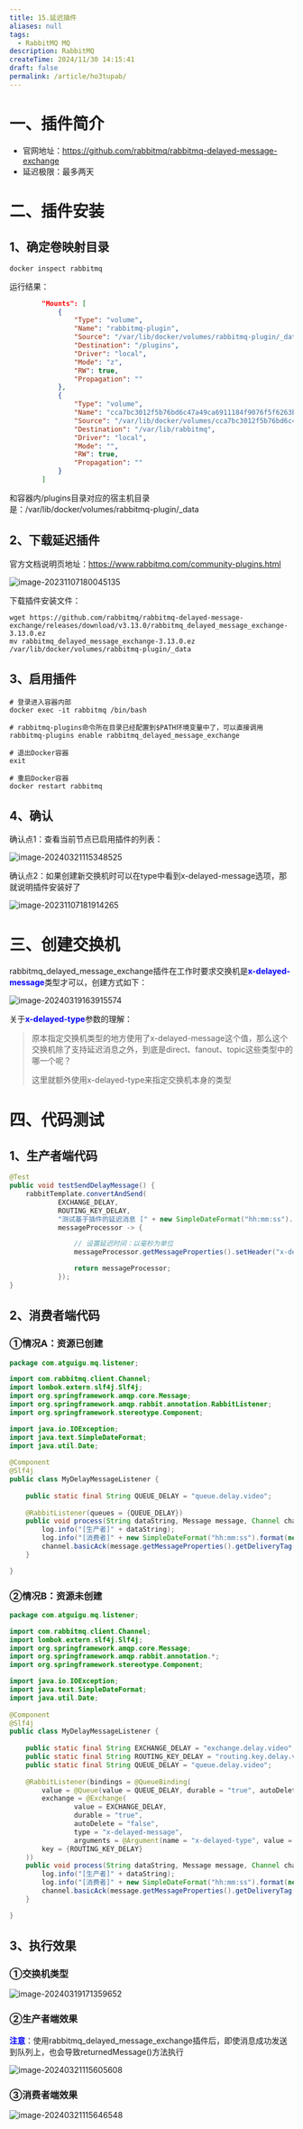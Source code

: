 ```yaml
---
title: 15.延迟插件
aliases: null
tags:
  - RabbitMQ MQ
description: RabbitMQ
createTime: 2024/11/30 14:15:41
draft: false
permalink: /article/ho3tupab/
---
```


# 一、插件简介

- 官网地址：https://github.com/rabbitmq/rabbitmq-delayed-message-exchange
- 延迟极限：最多两天



# 二、插件安装

## 1、确定卷映射目录

```shell
docker inspect rabbitmq
```



运行结果：

```json
        "Mounts": [
            {
                "Type": "volume",
                "Name": "rabbitmq-plugin",
                "Source": "/var/lib/docker/volumes/rabbitmq-plugin/_data",
                "Destination": "/plugins",
                "Driver": "local",
                "Mode": "z",
                "RW": true,
                "Propagation": ""
            },
            {
                "Type": "volume",
                "Name": "cca7bc3012f5b76bd6c47a49ca6911184f9076f5f6263b41f4b9434a7f269b11",
                "Source": "/var/lib/docker/volumes/cca7bc3012f5b76bd6c47a49ca6911184f9076f5f6263b41f4b9434a7f269b11/_data",
                "Destination": "/var/lib/rabbitmq",
                "Driver": "local",
                "Mode": "",
                "RW": true,
                "Propagation": ""
            }
        ]
```

和容器内/plugins目录对应的宿主机目录是：/var/lib/docker/volumes/rabbitmq-plugin/_data



## 2、下载延迟插件

官方文档说明页地址：https://www.rabbitmq.com/community-plugins.html

![image-20231107180045135](./assets/image-20231107180045135.png)



下载插件安装文件：

```shell
wget https://github.com/rabbitmq/rabbitmq-delayed-message-exchange/releases/download/v3.13.0/rabbitmq_delayed_message_exchange-3.13.0.ez
mv rabbitmq_delayed_message_exchange-3.13.0.ez /var/lib/docker/volumes/rabbitmq-plugin/_data
```



## 3、启用插件

```shell
# 登录进入容器内部
docker exec -it rabbitmq /bin/bash

# rabbitmq-plugins命令所在目录已经配置到$PATH环境变量中了，可以直接调用
rabbitmq-plugins enable rabbitmq_delayed_message_exchange

# 退出Docker容器
exit

# 重启Docker容器
docker restart rabbitmq
```



## 4、确认

确认点1：查看当前节点已启用插件的列表：

![image-20240321115348525](./assets/image-20240321115348525.png)



确认点2：如果创建新交换机时可以在type中看到x-delayed-message选项，那就说明插件安装好了

![image-20231107181914265](./assets/image-20231107181914265.png)



# 三、创建交换机

rabbitmq_delayed_message_exchange插件在工作时要求交换机是<span style="color:blue;font-weight:bolder;">x-delayed-message</span>类型才可以，创建方式如下：

![image-20240319163915574](./assets/image-20240319163915574.png)

关于<span style="color:blue;font-weight:bolder;">x-delayed-type</span>参数的理解：

> 原本指定交换机类型的地方使用了x-delayed-message这个值，那么这个交换机除了支持延迟消息之外，到底是direct、fanout、topic这些类型中的哪一个呢？
>
> 这里就额外使用x-delayed-type来指定交换机本身的类型



# 四、代码测试

## 1、生产者端代码

```java
@Test
public void testSendDelayMessage() {
    rabbitTemplate.convertAndSend(
            EXCHANGE_DELAY,
            ROUTING_KEY_DELAY,
            "测试基于插件的延迟消息 [" + new SimpleDateFormat("hh:mm:ss").format(new Date()) + "]",
            messageProcessor -> {

                // 设置延迟时间：以毫秒为单位
                messageProcessor.getMessageProperties().setHeader("x-delay", "10000");

                return messageProcessor;
            });
}
```



## 2、消费者端代码

### ①情况A：资源已创建

```java
package com.atguigu.mq.listener;

import com.rabbitmq.client.Channel;
import lombok.extern.slf4j.Slf4j;
import org.springframework.amqp.core.Message;
import org.springframework.amqp.rabbit.annotation.RabbitListener;
import org.springframework.stereotype.Component;

import java.io.IOException;
import java.text.SimpleDateFormat;
import java.util.Date;  
  
@Component  
@Slf4j
public class MyDelayMessageListener {
    
    public static final String QUEUE_DELAY = "queue.delay.video";
    
    @RabbitListener(queues = {QUEUE_DELAY})
    public void process(String dataString, Message message, Channel channel) throws IOException {  
        log.info("[生产者]" + dataString);
        log.info("[消费者]" + new SimpleDateFormat("hh:mm:ss").format(new Date()));
        channel.basicAck(message.getMessageProperties().getDeliveryTag(), false);
    }

}
```



### ②情况B：资源未创建

```java
package com.atguigu.mq.listener;  

import com.rabbitmq.client.Channel;
import lombok.extern.slf4j.Slf4j;
import org.springframework.amqp.core.Message;  
import org.springframework.amqp.rabbit.annotation.*;  
import org.springframework.stereotype.Component;  

import java.io.IOException;  
import java.text.SimpleDateFormat;  
import java.util.Date;  
  
@Component  
@Slf4j
public class MyDelayMessageListener {  
  
    public static final String EXCHANGE_DELAY = "exchange.delay.video";
    public static final String ROUTING_KEY_DELAY = "routing.key.delay.video";
    public static final String QUEUE_DELAY = "queue.delay.video";
  
    @RabbitListener(bindings = @QueueBinding(  
        value = @Queue(value = QUEUE_DELAY, durable = "true", autoDelete = "false"),  
        exchange = @Exchange(  
                value = EXCHANGE_DELAY,   
                durable = "true",   
                autoDelete = "false",   
                type = "x-delayed-message",   
                arguments = @Argument(name = "x-delayed-type", value = "direct")),  
        key = {ROUTING_KEY_DELAY}  
    ))  
    public void process(String dataString, Message message, Channel channel) throws IOException {  
        log.info("[生产者]" + dataString);  
        log.info("[消费者]" + new SimpleDateFormat("hh:mm:ss").format(new Date()));  
        channel.basicAck(message.getMessageProperties().getDeliveryTag(), false);  
    }  

}
```



## 3、执行效果

### ①交换机类型

![image-20240319171359652](./assets/image-20240319171359652.png)



### ②生产者端效果

<span style="color:blue;font-weight:bolder;">注意</span>：使用rabbitmq_delayed_message_exchange插件后，即使消息成功发送到队列上，也会导致returnedMessage()方法执行

![image-20240321115605608](./assets/image-20240321115605608.png)



### ③消费者端效果

![image-20240321115646548](./assets/image-20240321115646548.png)
